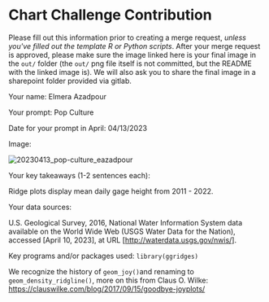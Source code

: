 # Chart Challenge Contribution

Please fill out this information prior to creating a merge request, *unless you've filled out the template R or Python scripts*. After your merge request is approved, please make sure the image linked here is your final image in the `out/` folder (the `out/` png file itself is not committed, but the README with the linked image is). We will also ask you to share the final image in a sharepoint folder provided via gitlab.

Your name: Elmera Azadpour

Your prompt: Pop Culture

Date for your prompt in April: 04/13/2023

Image: 

![20230413_pop-culture_eazadpour](https://github.com/DOI-USGS/vizlab-chart-challenge-23/assets/54007288/091766b4-5b3a-47a7-aaa4-58358ea7f56e)

Your key takeaways (1-2 sentences each):

Ridge plots display mean daily gage height from 2011 - 2022.

Your data sources:

U.S. Geological Survey, 2016, National Water Information System data available on the World Wide Web (USGS Water Data for the Nation), accessed [April 10, 2023], at URL [http://waterdata.usgs.gov/nwis/].

Key programs and/or packages used: `library(ggridges)`

We recognize the history of `geom_joy()`and renaming to `geom_density_ridgline()`, more on this from Claus O. Wilke: https://clauswilke.com/blog/2017/09/15/goodbye-joyplots/ 
